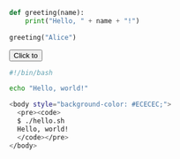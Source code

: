 




























































```python
def greeting(name):
    print("Hello, " + name + "!")
    
greeting("Alice")
```



<button onclick="document.getElementById('hidden-text').style.display='flex'">Click to</button>

<div id="hidden-text" style="display:none">
This text will appear after clicking the button.
</div>


```bash
#!/bin/bash

echo "Hello, world!"

<body style="background-color: #ECECEC;">
  <pre><code>
  $ ./hello.sh
  Hello, world!
  </code></pre>
</body>
